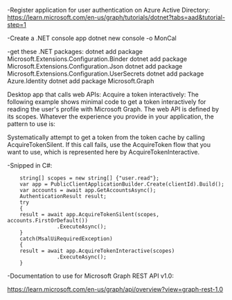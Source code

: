 -Register application for user authentication on Azure Active Directory:
    https://learn.microsoft.com/en-us/graph/tutorials/dotnet?tabs=aad&tutorial-step=1

-Create a .NET console app
    dotnet new console -o MonCal

-get these .NET packages:
    dotnet add package Microsoft.Extensions.Configuration.Binder
    dotnet add package Microsoft.Extensions.Configuration.Json
    dotnet add package Microsoft.Extensions.Configuration.UserSecrets
    dotnet add package Azure.Identity
    dotnet add package Microsoft.Graph

Desktop app that calls web APIs: Acquire a token interactively:
The following example shows minimal code to get a token interactively for reading the user's profile with Microsoft Graph.
The web API is defined by its scopes. Whatever the experience you provide in your application, the pattern to use is:

Systematically attempt to get a token from the token cache by calling AcquireTokenSilent.
If this call fails, use the AcquireToken flow that you want to use, which is represented here by AcquireTokenInteractive.

-Snipped in C#:
```
    string[] scopes = new string[] {"user.read"};
    var app = PublicClientApplicationBuilder.Create(clientId).Build();
    var accounts = await app.GetAccountsAsync();
    AuthenticationResult result;
    try
    {
    result = await app.AcquireTokenSilent(scopes, accounts.FirstOrDefault())
                .ExecuteAsync();
    }
    catch(MsalUiRequiredException)
    {
    result = await app.AcquireTokenInteractive(scopes)
                .ExecuteAsync();
    }
```

-Documentation to use for Microsoft Graph REST API v1.0:

https://learn.microsoft.com/en-us/graph/api/overview?view=graph-rest-1.0

